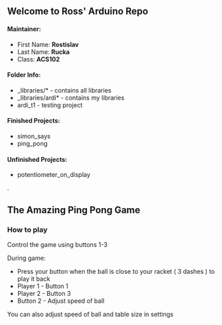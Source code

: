 ## Welcome to Ross' Arduino Repo

#### Maintainer:
- First Name: **Rostislav**
- Last Name: **Rucka**
- Class: **ACS102**


#### Folder Info:
- _libraries/* - contains all libraries
- _libraries/ardi* - contains my libraries
- ardi_t1 - testing project

#### Finished Projects:
- simon_says
- ping_pong

#### Unfinished Projects:
- potentiometer_on_display

.

## The Amazing Ping Pong Game

### How to play
Control the game using buttons 1-3

During game:
- Press your button when the ball is close to your racket ( 3 dashes ) to play it back
- Player 1 - Button 1
- Player 2 - Button 3
- Button 2 - Adjust speed of ball

You can also adjust speed of ball and table size in settings
